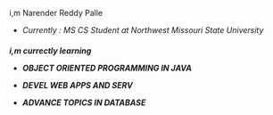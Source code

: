 i,m Narender Reddy Palle
- <i>Currently : MS CS Student at Northwest Missouri State University<i>

<h4>i,m currectly learning

 - OBJECT ORIENTED PROGRAMMING IN JAVA
 
 - DEVEL WEB APPS AND SERV
 
 - ADVANCE TOPICS IN DATABASE

